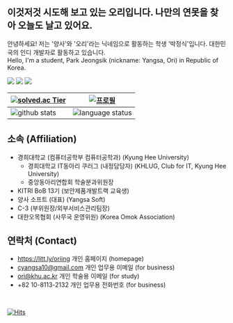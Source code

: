 ## 이것저것 시도해 보고 있는 오리입니다. 나만의 연못을 찾아 오늘도 날고 있어요.
안녕하세요! 저는 '양사'와 '오리'라는 닉네임으로 활동하는 학생 '박정식'입니다. 대한민국의 인디 개발자로 활동하고 있습니다.<br>
Hello, I'm a student, Park Jeongsik (nickname: Yangsa, Ori) in Republic of Korea.

<a href="https://blog.naver.com/oriisme/" target="_blank"><img src="https://img.shields.io/badge/Blog-FF9900?style=flat-square&logo=GitHub%20Sponsors&logoColor=white"/></a>
<a href="https://www.instagram.com/park_quation/" target="_blank"><img src="https://img.shields.io/badge/instagram-E4405F?style=flat-square&logo=Instagram&logoColor=white"/></a>
<a href="https://sat0317.notion.site/Park-Jeongsik-4bacba30e91d42a5932ae999c645524e" target="_blank"><img src="https://img.shields.io/badge/Portfolio-1F8ACB?style=flat-square&logoColor=white"/></a><br>

| [![solved.ac Tier](http://mazassumnida.wtf/api/v2/generate_badge?boj=sat0317)](https://solved.ac/sat0317) | [![프로필](http://mazandi.herokuapp.com/api?handle=sat0317)]([https://https://solved.ac/sat0317) |
| ------------- | ------------- |
| <img align="center" src="https://github-readme-stats.vercel.app/api?username=oriing&show_icons=true&theme=buefy&hide_border=true&count_private=true" alt="github stats" /> |<img align="center" src="https://github-readme-stats.vercel.app/api/top-langs/?username=oriing&layout=compact&theme=buefy&hide_border=true&langs_count=6" alt="language status"/> |

## 소속 (Affiliation)
* 경희대학교 (컴퓨터공학부 컴퓨터공학과) (Kyung Hee University)
  * 경희대학교 IT동아리 쿠러그 (내정담당자) (KHLUG, Club for IT, Kyung Hee University)
  * 중앙동아리연합회 학술분과위원장
* KITRI BoB 13기 (보안제품개발트랙 교육생)
* 양사 소프트 (대표) (Yangsa Soft)
* C-3 (부위원장/외부서비스관리팀장)
* 대한오목협회 (사무국 운영위원) (Korea Omok Association)



## 연락처 (Contact)
* https://litt.ly/oriing 개인 홈페이지 (homepage)
* cyangsa10@gmail.com 개인 업무용 이메일 (for business)
* ori@khu.ac.kr 개인 학술용 이메일 (for study)
* +82 10-8113-2132 개인 업무용 전화번호 (for business)

<br>

[![Hits](https://hits.seeyoufarm.com/api/count/incr/badge.svg?url=https%3A%2F%2Fgithub.com%2Foriing&count_bg=%2379C83D&title_bg=%23555555&icon=&icon_color=%23E7E7E7&title=hits&edge_flat=false)](https://hits.seeyoufarm.com)
